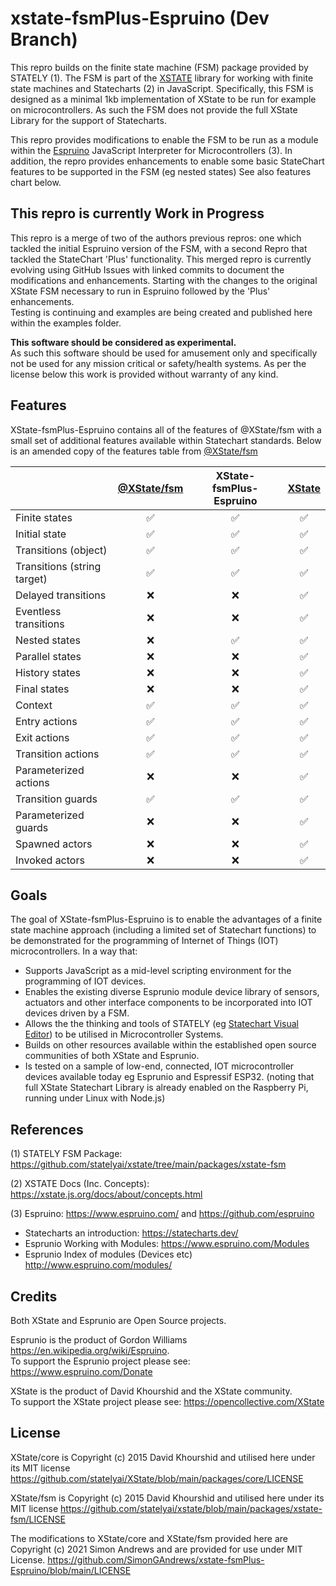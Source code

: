 # xstate-fsmPlus-Espruino (Dev Branch)

This repro builds on the finite state machine (FSM) package provided by STATELY  (1).
The FSM is part of the [XSTATE](https://xstate.js.org/) library for working with finite state machines
and Statecharts (2) in JavaScript.
Specifically, this FSM is designed as a minimal 1kb implementation of XState to be run for example on microcontrollers.
As such the FSM does not provide the full XState Library for the support of Statecharts. 

This repro provides modifications to enable the FSM to be run as a module within the [Espruino](<https://www.espruino.com/>) JavaScript Interpreter for Microcontrollers (3).  In addition, the repro provides enhancements to enable some basic StateChart features to be supported in the FSM (eg nested states) See also features chart below.

## This repro is currently Work in Progress

This repro is a merge of two of the authors previous repros: one which tackled the initial Espruino version of the FSM, with a second Repro
that tackled the StateChart 'Plus' functionality.
This merged repro is currently evolving using GitHub Issues with linked commits to document the modifications and enhancements. Starting with the changes to the original XState FSM necessary to run in Espruino followed by the 'Plus' enhancements.  
Testing is continuing and examples are being created and published here within the examples folder.

**This software should be considered as experimental.**  
As such this software should be used for amusement only and specifically not be used for any mission critical or safety/health systems.    As per the license below this work is provided without warranty of any kind.

## Features

XState-fsmPlus-Espruino contains all of the features of @XState/fsm with a small set of additional features available within Statechart standards.  Below is an amended copy of the features table from [@XState/fsm](https://github.com/statelyai/xstate/tree/main/packages/xstate-fsm)

|                             | [@XState/fsm](https://github.com/statelyai/xstate/tree/main/packages/xstate-fsm)| **XState-fsmPlus-Espruino**  |[XState](https://github.com/statelyai/XState)   |
| --------------------------- | :-------------: | :----------------:  |:---------------------------------------------: |
| Finite states               |       ✅        |        ✅           |                   ✅                          |
| Initial state               |       ✅        |        ✅           |                   ✅                          |
| Transitions (object)        |       ✅        |        ✅           |                   ✅                          |
| Transitions (string target) |       ✅        |        ✅           |                   ✅                          |
| Delayed transitions         |       ❌        |        ❌           |                   ✅                          |
| Eventless transitions       |       ❌        |        ❌           |                   ✅                          |
| Nested states               |       ❌        |        ✅           |                   ✅                          |
| Parallel states             |       ❌        |        ❌           |                   ✅                          |
| History states              |       ❌        |        ❌           |                   ✅                          |
| Final states                |       ❌        |        ❌           |                   ✅                          |
| Context                     |       ✅        |        ✅           |                   ✅                          |
| Entry actions               |       ✅        |        ✅           |                   ✅                          |
| Exit actions                |       ✅        |        ✅           |                   ✅                          |
| Transition actions          |       ✅        |        ✅           |                   ✅                          |
| Parameterized actions       |       ❌        |        ❌           |                   ✅                          |
| Transition guards           |       ✅        |        ✅           |                   ✅                          |
| Parameterized guards        |       ❌        |        ❌           |                   ✅                          |
| Spawned actors              |       ❌        |        ❌           |                   ✅                          |
| Invoked actors              |       ❌        |        ❌           |                   ✅                          |

## Goals

The goal of XState-fsmPlus-Espruino is to enable the advantages of a finite state machine approach (including a limited set of Statechart functions) to be demonstrated for the programming of Internet of Things (IOT) microcontrollers.  In a way that:

* Supports JavaScript as a mid-level scripting environment for the programming of IOT devices.
* Enables the existing diverse Esprunio module device library of sensors, actuators and other interface components to be incorporated into IOT devices driven by a FSM.
* Allows the the thinking and tools of STATELY (eg [Statechart Visual Editor](https://stately.ai/)) to be utilised in Microcontroller Systems.
* Builds on other resources available within the established open source communities of both XState and Esprunio.
* Is tested on a sample of low-end, connected, IOT microcontroller devices available today eg Esprunio and Espressif ESP32.  (noting that full XState Statechart Library is already enabled on the Raspberry Pi, running under Linux with Node.js)

## References

(1) STATELY FSM Package: <https://github.com/statelyai/xstate/tree/main/packages/xstate-fsm>

(2) XSTATE Docs (Inc. Concepts): <https://xstate.js.org/docs/about/concepts.html>

(3) Espruino:  <https://www.espruino.com/> and <https://github.com/espruino>

* Statecharts an introduction: <https://statecharts.dev/>
* Esprunio Working with Modules: <https://www.espruino.com/Modules>
* Esprunio Index of modules (Devices etc) <http://www.espruino.com/modules/>

## Credits

Both XState and Esprunio are Open Source projects.

Esprunio is the product of Gordon Williams <https://en.wikipedia.org/wiki/Espruino>.  
To support the Esprunio project please see: <https://www.espruino.com/Donate>

XState is the product of David Khourshid and the XState community.  
To support the XState project please see: <https://opencollective.com/XState>

## License

XState/core is Copyright (c) 2015 David Khourshid and utilised here under its MIT license <https://github.com/statelyai/XState/blob/main/packages/core/LICENSE>

XState/fsm is Copyright (c) 2015 David Khourshid and utilised here under its MIT license
<https://github.com/statelyai/xstate/blob/main/packages/xstate-fsm/LICENSE>

The modifications to XState/core and XState/fsm provided here are Copyright (c) 2021 Simon Andrews and are provided for use under MIT License. <https://github.com/SimonGAndrews/xstate-fsmPlus-Espruino/blob/main/LICENSE>